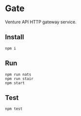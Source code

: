 Gate
====

Venture API HTTP gateway service.


Install
-------

```
npm i
```


Run
---

```
npm run nats
npm run stair
npm start
```


Test
----

```
npm test
```
